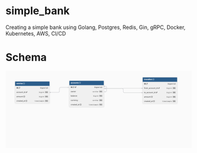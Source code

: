 # simple_bank
Creating a simple bank using Golang, Postgres, Redis, Gin, gRPC, Docker, Kubernetes, AWS, CI/CD

# Schema
![Schema](<simple-bank.png>)

